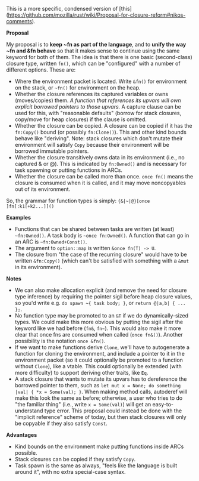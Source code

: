This is a more specific, condensed version of [this] (https://github.com/mozilla/rust/wiki/Proposal-for-closure-reform#nikos-comments).

**Proposal**

My proposal is to **keep ~fn as part of the language**, and to **unify the way ~fn and &fn behave** so that it makes sense to continue using the same keyword for both of them. The idea is that there is one basic (second-class) closure type, written ```fn()```, which can be "configured" with a number of different options. These are:

* Where the environment packet is located. Write ```&fn()``` for environment on the stack, or ```~fn()``` for environment on the heap.
* Whether the closure references its captured variables or owns (moves/copies) them. *A function that references its upvars will own explicit borrowed pointers to those upvars.* A capture clause can be used for this, with "reasonable defaults" (borrow for stack closures, copy/move for heap closures) if the clause is omitted.
* Whether the closure can be copied. A closure can be copied if it has the ```fn:Copy()``` bound (or possibly ```fn:Clone()```). This and other kind bounds behave like "deriving". Note: stack closures which don't mutate their environment will satisfy ```Copy``` because their environment will be borrowed immutable pointers.
* Whether the closure transitively owns data in its environment (i.e., no captured & or @). This is indicated by ```fn:Owned()``` and is necessary for task spawning or putting functions in ARCs.
* Whether the closure can be called more than once. ```once fn()``` means the closure is consumed when it is called, and it may move noncopyables out of its environment.

So, the grammar for function types is simply: ```{&|~|@}[once ]fn[:k1[+k2...]]()```

**Examples**

* Functions that can be shared between tasks are written (at least) ```~fn:Owned()```. A task body is ```~once fn:Owned()```. A function that can go in an ARC is ```~fn:Owned+Const()```.
* The argument to ```option::map``` is written ```&once fn(T) -> U```.
* The closure from "the case of the recurring closure" would have to be written ```&fn:Copy()``` (which can't be satisfied with something with a ```&mut``` in its environment).

**Notes**

* We can also make allocation explicit (and remove the need for closure type inference) by requiring the pointer sigil before heap closure values, so you'd write e.g. ```do spawn ~{ task body; }```, or ```return @|a,b| { ... };```.
* No function type may be promoted to an ```&T``` if we do dynamically-sized types. We could make this more obvious by putting the sigil after the keyword like we had before (```fn&```, ```fn~```). This would also make it more clear that once fns are consumed when called (```once fn&()```). Another possibility is the notation ```once &fn()```.
* If we want to make functions derive ```Clone```, we'll have to autogenerate a function for cloning the environment, and include a pointer to it in the environment packet (so it could optionally be promoted to a function without ```Clone```), like a vtable. This could optionally be extended (with more difficulty) to support deriving other traits, like ```Eq```.
* A stack closure that wants to mutate its upvars has to dereference the borrowed pointer to them, such as ```let mut x = None; do something |val| { *x = Some(val); }```. When making method calls, autoderef will make this look the same as before; otherwise, a user who tries to do "the familiar thing" (i.e., write ```x = Some(val)```) will get an easy-to-understand type error. This proposal could instead be done with the "implicit reference" scheme of today, but then stack closures will only be copyable if they also satisfy ```Const```.

**Advantages**

* Kind bounds on the environment make putting functions inside ARCs possible.
* Stack closures can be copied if they satisfy ```Copy```.
* Task spawn is the same as always, "feels like the language is built around it", with no extra special-case syntax.